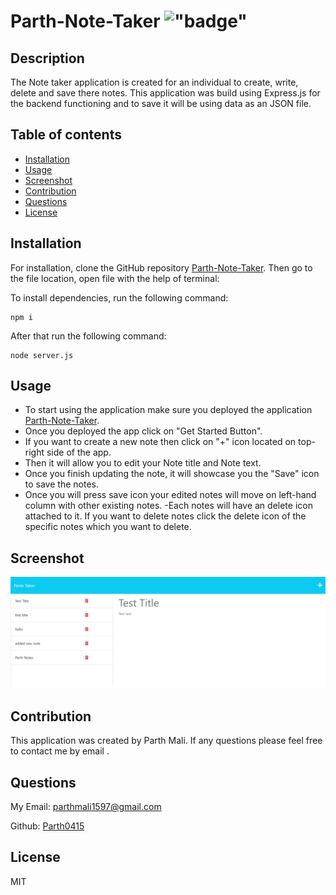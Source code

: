 # Parth-Note-Taker !["badge"](https://img.shields.io/badge/license-MIT-green)

## Description

The Note taker application is created for an individual to create, write, delete and save there notes. This application was build using Express.js for the backend functioning and to save it will be using data as an JSON file.

## Table of contents

- [Installation](#installation)
- [Usage](#usage)
- [Screenshot](#screenshot)
- [Contribution](#contribution)
- [Questions](#questions)
- [License](#license)

## Installation

For installation, clone the GitHub repository [Parth-Note-Taker](https://github.com/Parth0415/Parth-Note-Taker).
Then go to the file location, open file with the help of terminal:

 To install dependencies, run the following command:
```
npm i
```
 
 After that run the following command:
```
node server.js
```

## Usage

- To start using the application make sure you deployed the application [Parth-Note-Taker](https://note-taker-app-by.herokuapp.com/).
- Once you deployed the app click on "Get Started Button".
- If you want to create a new note then click on "+" icon located on top-right side of the app.
- Then it will allow you to edit your Note title and Note text. 
- Once you finish updating the note, it will showcase you the "Save" icon to save the notes.
- Once you will press save icon your edited notes will move on left-hand column with other existing notes.
-Each notes will have an delete icon attached to it. If you want to delete notes click the delete icon of the specific notes which you want to delete.


## Screenshot

![Challenge 11](./images/screenshot.png "Challenge 11")


## Contribution

This application was created by Parth Mali. If any questions please feel free to contact me by email .

## Questions

My Email:
[parthmali1597@gmail.com](mailto:parthmali1597@gmail.com)

Github:
[Parth0415](https://github.com/Parth0415)

## License

MIT
